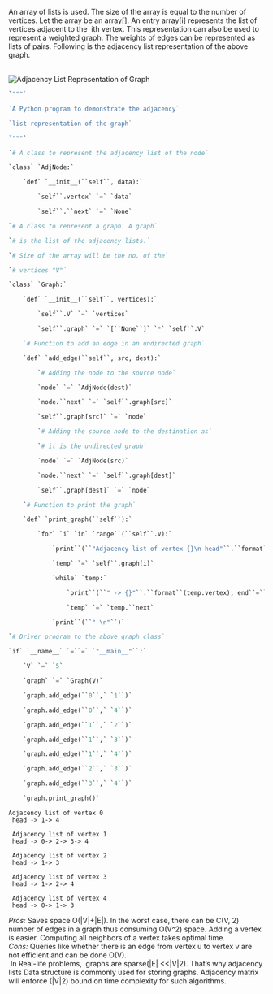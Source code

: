 An array of lists is used. The size of the array is equal to the number of vertices. Let the array be an array[]. An entry array[i] represents the list of vertices adjacent to the  ith vertex. This representation can also be used to represent a weighted graph. The weights of edges can be represented as lists of pairs. Following is the adjacency list representation of the above graph.   
 

![Adjacency List Representation of Graph](https://cdncontribute.geeksforgeeks.org/wp-content/uploads/listadjacency.png)

```python
`"""`

`A Python program to demonstrate the adjacency`

`list representation of the graph`

`"""`

`# A class to represent the adjacency list of the node`

`class` `AdjNode:`

    `def` `__init__(``self``, data):`

        `self``.vertex` `=` `data`

        `self``.``next` `=` `None`

`# A class to represent a graph. A graph`

`# is the list of the adjacency lists.`

`# Size of the array will be the no. of the`

`# vertices "V"`

`class` `Graph:`

    `def` `__init__(``self``, vertices):`

        `self``.V` `=` `vertices`

        `self``.graph` `=` `[``None``]` `*` `self``.V`

    `# Function to add an edge in an undirected graph`

    `def` `add_edge(``self``, src, dest):`

        `# Adding the node to the source node`

        `node` `=` `AdjNode(dest)`

        `node.``next` `=` `self``.graph[src]`

        `self``.graph[src]` `=` `node`

        `# Adding the source node to the destination as`

        `# it is the undirected graph`

        `node` `=` `AdjNode(src)`

        `node.``next` `=` `self``.graph[dest]`

        `self``.graph[dest]` `=` `node`

    `# Function to print the graph`

    `def` `print_graph(``self``):`

        `for` `i` `in` `range``(``self``.V):`

            `print``(``"Adjacency list of vertex {}\n head"``.``format``(i), end``=``"")`

            `temp` `=` `self``.graph[i]`

            `while` `temp:`

                `print``(``" -> {}"``.``format``(temp.vertex), end``=``"")`

                `temp` `=` `temp.``next`

            `print``(``" \n"``)`

`# Driver program to the above graph class`

`if` `__name__` `=``=` `"__main__"``:`

    `V` `=` `5`

    `graph` `=` `Graph(V)`

    `graph.add_edge(``0``,` `1``)`

    `graph.add_edge(``0``,` `4``)`

    `graph.add_edge(``1``,` `2``)`

    `graph.add_edge(``1``,` `3``)`

    `graph.add_edge(``1``,` `4``)`

    `graph.add_edge(``2``,` `3``)`

    `graph.add_edge(``3``,` `4``)`

    `graph.print_graph()`

```

```shell
Adjacency list of vertex 0
 head -> 1-> 4

 Adjacency list of vertex 1
 head -> 0-> 2-> 3-> 4

 Adjacency list of vertex 2
 head -> 1-> 3

 Adjacency list of vertex 3
 head -> 1-> 2-> 4

 Adjacency list of vertex 4
 head -> 0-> 1-> 3
```

_Pros:_ Saves space O(|V|+|E|). In the worst case, there can be C(V, 2) number of edges in a graph thus consuming O(V^2) space. Adding a vertex is easier. Computing all neighbors of a vertex takes optimal time.  
_Cons:_ Queries like whether there is an edge from vertex u to vertex v are not efficient and can be done O(V).  
 In Real-life problems,  graphs are sparse(|E| <<|V|2). That’s why adjacency lists Data structure is commonly used for storing graphs. Adjacency matrix will enforce (|V|2) bound on time complexity for such algorithms.